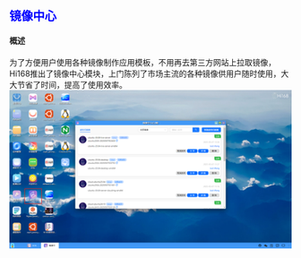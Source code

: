 ## <font color='blue'>镜像中心</font>
#### 概述
为了方便用户使用各种镜像制作应用模板，不用再去第三方网站上拉取镜像，Hi168推出了镜像中心模块，上门陈列了市场主流的各种镜像供用户随时使用，大大节省了时间，提高了使用效率。
![alt text](./07/mirrorcentor.png)